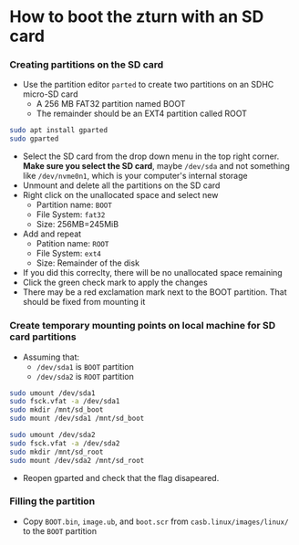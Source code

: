 # How to boot the zturn with an SD card


### Creating partitions on the SD card
- Use the partition editor `parted` to create two partitions on an SDHC micro-SD card
  - A 256 MB FAT32 partition named BOOT
  - The remainder should be an EXT4 partition called ROOT
```bash
sudo apt install gparted
sudo gparted
```
- Select the SD card from the drop down menu in the top right corner. **Make sure you select the SD card**, maybe `/dev/sda` and not something like `/dev/nvme0n1`, which is your computer's internal storage
- Unmount and delete all the partitions on the SD card
- Right click on the unallocated space and select new
  - Partition name: `BOOT`
  - File System: `fat32`
  - Size: 256MB=245MiB
- Add and repeat
  - Patition name: `ROOT`
  - File System: `ext4`
  - Size: Remainder of the disk
- If you did this correclty, there will be no unallocated space remaining
- Click the green check mark to apply the changes
- There may be a red exclamation mark next to the BOOT partition. That should be fixed from mounting it

### Create temporary mounting points on local machine for SD card partitions
- Assuming that:
  - `/dev/sda1` is `BOOT` partition
  - `/dev/sda2` is `ROOT` partition
```bash
sudo umount /dev/sda1
sudo fsck.vfat -a /dev/sda1
sudo mkdir /mnt/sd_boot
sudo mount /dev/sda1 /mnt/sd_boot
```
```bash
sudo umount /dev/sda2
sudo fsck.vfat -a /dev/sda2
sudo mkdir /mnt/sd_root
sudo mount /dev/sda2 /mnt/sd_root
```
- Reopen gparted and check that the flag disapeared.

### Filling the partition
- Copy `BOOT.bin`, `image.ub`, and `boot.scr` from `casb.linux/images/linux/` to the `BOOT` partition
